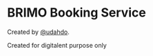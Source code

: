 # BRIMO Booking Service

Created by [@udahdo](https://www.instagram.com/udahdo/).

Created for digitalent purpose only